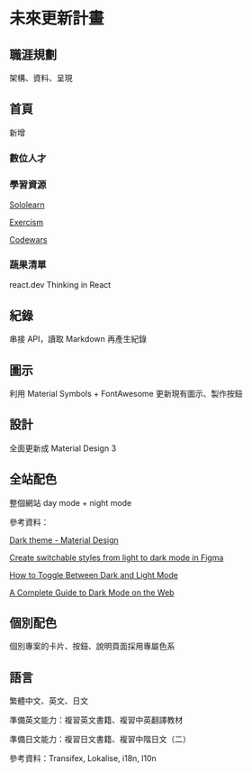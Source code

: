 # 未來更新計畫

## 職涯規劃

架構、資料、呈現

## 首頁

新增

### 數位人才

### 學習資源

[Sololearn](https://www.sololearn.com/profile/1183438)

[Exercism](https://exercism.org/profiles/TzuHanChen)

[Codewars](https://www.codewars.com/users/TzuHan_Chen)

### 蔬果清單

react.dev Thinking in React

## 紀錄

串接 API，讀取 Markdown 再產生紀錄

## 圖示

利用 Material Symbols + FontAwesome 更新現有圖示、製作按鈕

## 設計

全面更新成 Material Design 3

## 全站配色

整個網站 day mode + night mode

參考資料：

[Dark theme - Material Design](https://material.io/design/color/dark-theme.html)

[Create switchable styles from light to dark mode in Figma](https://uxplanet.org/create-an-easily-switchable-light-dark-styles-in-figma-ffee3cd542a7)

[How to Toggle Between Dark and Light Mode](https://www.w3schools.com/howto/howto_js_toggle_dark_mode.asp)

[A Complete Guide to Dark Mode on the Web](https://css-tricks.com/a-complete-guide-to-dark-mode-on-the-web/)


## 個別配色

個別專案的卡片、按鈕、說明頁面採用專屬色系

## 語言

繁體中文、英文、日文

準備英文能力：複習英文書籍、複習中英翻譯教材

準備日文能力：複習日文書籍、複習中階日文（二）

參考資料：Transifex, Lokalise, i18n, l10n